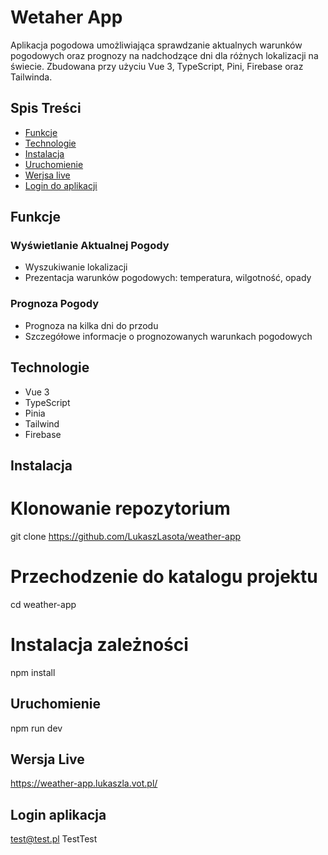 # Wetaher App

Aplikacja pogodowa umożliwiająca sprawdzanie aktualnych warunków pogodowych oraz prognozy na nadchodzące dni dla różnych lokalizacji na świecie. Zbudowana przy użyciu Vue 3, TypeScript, Pini, Firebase oraz Tailwinda.

## Spis Treści

- [Funkcje](#funkcje)
- [Technologie](#technologie)
- [Instalacja](#instalacja)
- [Uruchomienie](#uruchomienie)
- [Werjsa live](#wersja-live)
- [Login do aplikacji](#login-aplikacja)

## Funkcje

### Wyświetlanie Aktualnej Pogody

- Wyszukiwanie lokalizacji
- Prezentacja warunków pogodowych: temperatura, wilgotność, opady

### Prognoza Pogody

- Prognoza na kilka dni do przodu
- Szczegółowe informacje o prognozowanych warunkach pogodowych

## Technologie

- Vue 3
- TypeScript
- Pinia
- Tailwind
- Firebase

## Instalacja

# Klonowanie repozytorium

git clone https://github.com/LukaszLasota/weather-app

# Przechodzenie do katalogu projektu

cd weather-app

# Instalacja zależności

npm install

## Uruchomienie

npm run dev

## Wersja Live

https://weather-app.lukaszla.vot.pl/


## Login aplikacja

test@test.pl
TestTest
